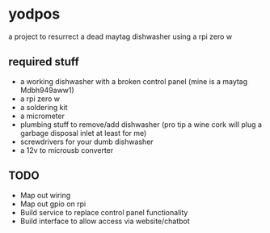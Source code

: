 # yodpos
a project to resurrect a dead maytag dishwasher using a rpi zero w 

## required stuff
* a working dishwasher with a broken control panel (mine is a maytag Mdbh949aww1)
* a rpi zero w
* a soldering kit
* a micrometer
* plumbing stuff to remove/add dishwasher (pro tip a wine cork will plug a garbage disposal inlet at least for me)
* screwdrivers for your dumb dishwasher
* a 12v to microusb converter

## TODO
* Map out wiring
* Map out gpio on rpi
* Build service to replace control panel functionality
* Build interface to allow access via website/chatbot
